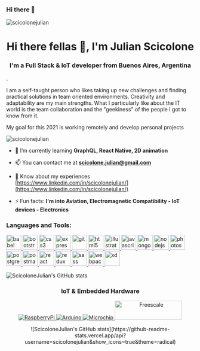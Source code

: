### Hi there 👋

<!--
**scicolonejulian/scicolonejulian** is a ✨ _special_ ✨ repository because its `README.md` (this file) appears on your GitHub profile.

Here are some ideas to get you started:

- 🔭 I’m currently working on ...
- 🌱 I’m currently learning ...
- 👯 I’m looking to collaborate on ...
- 🤔 I’m looking for help with ...
- 💬 Ask me about ...
- 📫 How to reach me: ...
- 😄 Pronouns: ...
- ⚡ Fun fact: ...
-->
<img src="https://media-exp1.licdn.com/dms/image/C4D16AQGl1F6cbHRGtg/profile-displaybackgroundimage-shrink_350_1400/0/1613857357301?e=1619049600&v=beta&t=NC31uWk3ygpTxeTCWMwFBvE5_pP_SeS3aSeFoxalNkQ" alt="scicolonejulian" align="center"/>

<h1 align="center">Hi there fellas 👋, I'm Julian Scicolone </h1>
<h3 align="center">I'm a Full Stack & IoT developer from Buenos Aires, Argentina</h3>
<p>
 . </p>
 
<p> I am a self-taught person who likes taking up new challenges and finding practical solutions in team oriented environments.
Creativity and adaptability are my main strengths. What I particularly like about the IT world is the team collaboration and the "geekiness" of the people I got to know from it.
</p>
<p>My goal for this 2021 is working remotely and develop personal projects</p>


<p align="left"> <img src="https://komarev.com/ghpvc/?username=scicolonejulian&label=Profile%20views&color=0e75b6&style=flat" alt="scicolonejulian" /> </p>

- 🌱 I’m currently learning **GraphQL, React Native, 2D animation**

- 📫 You can contact me at **scicolone.julian@gmail.com**

- 📄 Know about my experiences [https://www.linkedin.com/in/scicolonejulian/](https://www.linkedin.com/in/scicolonejulian/)

- ⚡ Fun facts: **I'm into Aviation, Electromagnetic Compatibility - IoT devices - Electronics**


<h3 align="left">Languages and Tools:</h3>
<p align="left"> 

<a href="https://babeljs.io/" target="_blank"> <img src="https://www.vectorlogo.zone/logos/babeljs/babeljs-icon.svg" alt="babel" width="40" height="40"/> </a> <a href="https://getbootstrap.com" target="_blank"> <img src="https://www.vectorlogo.zone/logos/getbootstrap/getbootstrap-icon.svg" alt="bootstrap" width="40" height="40"/> </a> <a href="https://www.w3schools.com/css/" target="_blank"> <img src="https://www.vectorlogo.zone/logos/netlifyapp_watercss/netlifyapp_watercss-icon.svg" alt="css3" width="40" height="40"/> </a> <a href="https://expressjs.com" target="_blank"> <img src="https://www.vectorlogo.zone/logos/expressjs/expressjs-icon.svg" alt="express" width="40" height="40"/> </a> <a href="https://git-scm.com/" target="_blank"> <img src="https://www.vectorlogo.zone/logos/git-scm/git-scm-icon.svg" alt="git" width="40" height="40"/> </a> <a href="https://www.w3.org/html/" target="_blank"> <img src="https://www.vectorlogo.zone/logos/w3_html5/w3_html5-icon.svg" alt="html5" width="40" height="40"/> </a> <a href="https://www.adobe.com/in/products/illustrator.html" target="_blank"> <img src="https://www.vectorlogo.zone/logos/adobe_illustrator/adobe_illustrator-icon.svg" alt="illustrator" width="40" height="40"/> </a> <a href="https://developer.mozilla.org/en-US/docs/Web/JavaScript" target="_blank"> <img src="https://upload.vectorlogo.zone/logos/javascript/images/239ec8a4-163e-4792-83b6-3f6d96911757.svg" alt="javascript" width="40" height="40"/> </a> <a href="https://www.mongodb.com/" target="_blank"> <img src="https://www.vectorlogo.zone/logos/mongodb/mongodb-icon.svg" alt="mongodb" width="40" height="40"/> </a> <a href="https://nodejs.org" target="_blank"> <img src="https://www.vectorlogo.zone/logos/nodejs/nodejs-icon.svg" alt="nodejs" width="40" height="40"/> </a> <a href="https://www.photoshop.com/en" target="_blank"> <img src="https://upload.wikimedia.org/wikipedia/commons/thumb/a/af/Adobe_Photoshop_CC_icon.svg/788px-Adobe_Photoshop_CC_icon.svg.png" alt="photoshop" width="40" height="40"/> </a> <a href="https://www.postgresql.org" target="_blank"> <img src="https://www.vectorlogo.zone/logos/postgresql/postgresql-icon.svg" alt="postgresql" width="40" height="40"/> </a> <a href="https://postman.com" target="_blank"> <img src="https://www.vectorlogo.zone/logos/getpostman/getpostman-icon.svg" alt="postman" width="40" height="40"/> </a> <a href="https://reactjs.org/" target="_blank"> <img src="https://www.vectorlogo.zone/logos/reactjs/reactjs-icon.svg" alt="react" width="40" height="40"/> </a> <a href="https://redux.js.org" target="_blank"> <img src="https://raw.githubusercontent.com/detain/svg-logos/780f25886640cef088af994181646db2f6b1a3f8/svg/redux.svg" alt="redux" width="40" height="40"/> </a> <a href="https://sass-lang.com" target="_blank"> <img src="https://www.vectorlogo.zone/logos/sass-lang/sass-lang-icon.svg" alt="sass" width="40" height="40"/> </a> <a href="https://webpack.js.org" target="_blank"> <img src="https://www.vectorlogo.zone/logos/js_webpack/js_webpack-icon.svg" alt="webpack" width="40" height="40"/> </a> <a href="https://www.adobe.com/products/xd.html" target="_blank"> <img src="https://cdn.worldvectorlogo.com/logos/adobe-xd.svg" alt="xd" width="40" height="40"/> </a> </p>
![ScicoloneJulian's GitHub stats](https://github-readme-stats.vercel.app/api?username=scicolonejulian&show_icons=true&theme=radical)

<h3 align="center">IoT & Embedded Hardware  </h3>

<p align="center">
 
<a href="https://www.raspberrypi.org/" target="_blank">
<img src="https://www.vectorlogo.zone/logos/raspberrypi/raspberrypi-ar21.svg" alt="RaspberryPi" width="auto" height="auto"/>
</a>
 
<a href="https://www.arduino.cc" target="_blank">
<img src="https://www.vectorlogo.zone/logos/arduino/arduino-ar21.svg" alt="Arduino" width="auto" height="auto"/>
</a>

 <a href="https://www.microchip.com/" target="_blank">
<img src="https://www.microchip.com/content/experience-fragments/mchp/en_us/site/header/master/_jcr_content/root/responsivegrid/header/logo.coreimg.100.300.png/1605828081463/microchip.png" alt="Microchip" width="auto" height="auto"/>
</a>
 
<a href="https://www.nxp.com/" target="_blank">
<img src="https://upload.wikimedia.org/wikipedia/commons/b/b9/Freescale.svg" alt="Freescale" width="180px" height="50px"/>
</a>
</p>

<p align="center">
![ScicoloneJulian's GitHub stats](https://github-readme-stats.vercel.app/api?username=scicolonejulian&show_icons=true&theme=radical)
</p>
